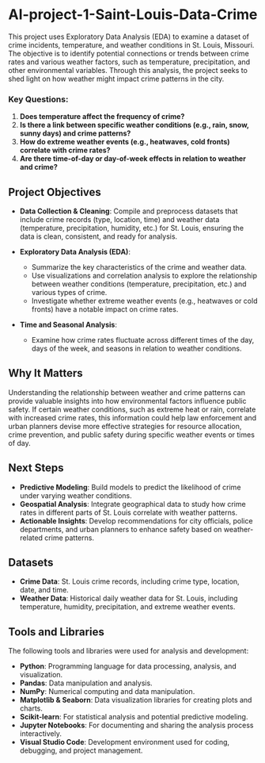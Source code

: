 # AI-project-1-Saint-Louis-Data-Crime
This project uses Exploratory Data Analysis (EDA) to examine a dataset of crime incidents, temperature, and weather conditions in St. Louis, Missouri. The objective is to identify potential connections or trends between crime rates and various weather factors, such as temperature, precipitation, and other environmental variables. Through this analysis, the project seeks to shed light on how weather might impact crime patterns in the city.
### Key Questions:
1. **Does temperature affect the frequency of crime?**
2. **Is there a link between specific weather conditions (e.g., rain, snow, sunny days) and crime patterns?**
3. **How do extreme weather events (e.g., heatwaves, cold fronts) correlate with crime rates?**
4. **Are there time-of-day or day-of-week effects in relation to weather and crime?**

## Project Objectives

- **Data Collection & Cleaning**: Compile and preprocess datasets that include crime records (type, location, time) and weather data (temperature, precipitation, humidity, etc.) for St. Louis, ensuring the data is clean, consistent, and ready for analysis.
  
- **Exploratory Data Analysis (EDA)**:  
   - Summarize the key characteristics of the crime and weather data.
   - Use visualizations and correlation analysis to explore the relationship between weather conditions (temperature, precipitation, etc.) and various types of crime.
   - Investigate whether extreme weather events (e.g., heatwaves or cold fronts) have a notable impact on crime rates.
   
- **Time and Seasonal Analysis**:  
   - Examine how crime rates fluctuate across different times of the day, days of the week, and seasons in relation to weather conditions.

## Why It Matters

Understanding the relationship between weather and crime patterns can provide valuable insights into how environmental factors influence public safety. If certain weather conditions, such as extreme heat or rain, correlate with increased crime rates, this information could help law enforcement and urban planners devise more effective strategies for resource allocation, crime prevention, and public safety during specific weather events or times of day.

## Next Steps

- **Predictive Modeling**: Build models to predict the likelihood of crime under varying weather conditions.
- **Geospatial Analysis**: Integrate geographical data to study how crime rates in different parts of St. Louis correlate with weather patterns.
- **Actionable Insights**: Develop recommendations for city officials, police departments, and urban planners to enhance safety based on weather-related crime patterns.

## Datasets

- **Crime Data**: St. Louis crime records, including crime type, location, date, and time.
- **Weather Data**: Historical daily weather data for St. Louis, including temperature, humidity, precipitation, and extreme weather events.

## Tools and Libraries

The following tools and libraries were used for analysis and development:

- **Python**: Programming language for data processing, analysis, and visualization.
- **Pandas**: Data manipulation and analysis.
- **NumPy**: Numerical computing and data manipulation.
- **Matplotlib & Seaborn**: Data visualization libraries for creating plots and charts.
- **Scikit-learn**: For statistical analysis and potential predictive modeling.
- **Jupyter Notebooks**: For documenting and sharing the analysis process interactively.
- **Visual Studio Code**: Development environment used for coding, debugging, and project management.
